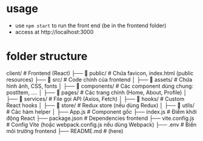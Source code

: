 
# usage
- use `npm start` to run the front end (be in the frontend folder)
- access at http://localhost:3000

# folder structure
client/                 # Frontend (React)
├── 📂 public/             # Chứa favicon, index.html (public resources)
├── 📂 src/                # Code chính của frontend
│   ├── 📂 assets/         # Chứa hình ảnh, CSS, fonts
│   ├── 📂 components/     # Các component dùng chung: postItem, ....
│   ├── 📂 pages/          # Các trang chính (Home, About, Profile)
│   ├── 📂 services/       # File gọi API (Axios, Fetch)
│   ├── 📂 hooks/          # Custom React hooks
│   ├── 📂 store/          # Redux store (nếu dùng Redux)
│   ├── 📂 utils/          # Các hàm helper
│   ├── App.js             # Component gốc
├── index.js           # Điểm khởi động React
├── package.json           # Dependencies frontend
├── vite.config.js         # Config Vite (hoặc webpack.config.js nếu dùng Webpack)
├── .env                   # Biến môi trường frontend
├── README.md              # (here)

